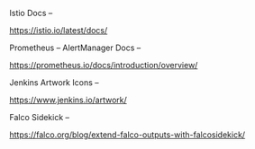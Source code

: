 Istio Docs –

https://istio.io/latest/docs/

Prometheus – AlertManager Docs –

https://prometheus.io/docs/introduction/overview/

Jenkins Artwork Icons –

https://www.jenkins.io/artwork/

Falco Sidekick –

https://falco.org/blog/extend-falco-outputs-with-falcosidekick/
